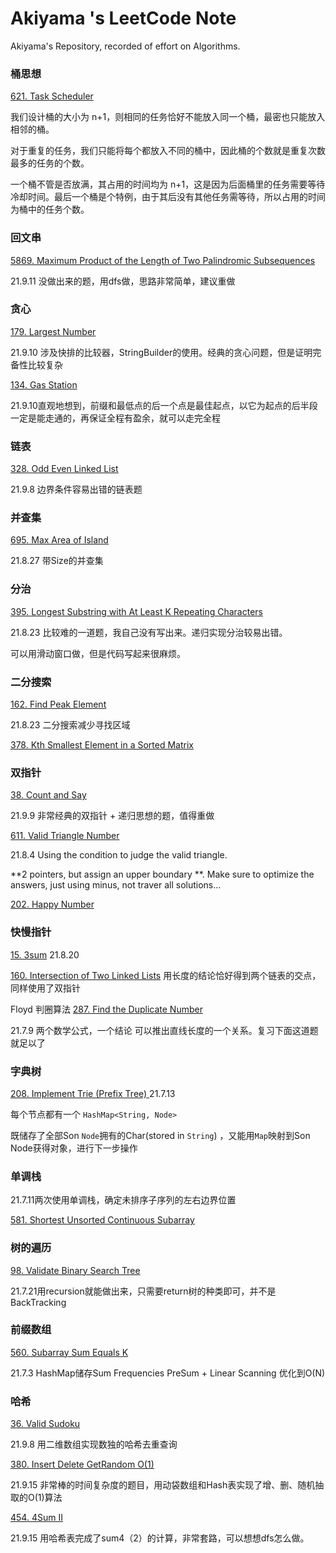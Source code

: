 # Akiyama \'s LeetCode Note

Akiyama's Repository, recorded of effort on Algorithms.





### 桶思想

[621. Task Scheduler](https://leetcode-cn.com/problems/task-scheduler/)

我们设计桶的大小为 n+1，则相同的任务恰好不能放入同一个桶，最密也只能放入相邻的桶。

对于重复的任务，我们只能将每个都放入不同的桶中，因此桶的个数就是重复次数最多的任务的个数。

一个桶不管是否放满，其占用的时间均为 n+1，这是因为后面桶里的任务需要等待冷却时间。最后一个桶是个特例，由于其后没有其他任务需等待，所以占用的时间为桶中的任务个数。



### 回文串

[5869. Maximum Product of the Length of Two Palindromic Subsequences](https://leetcode-cn.com/problems/maximum-product-of-the-length-of-two-palindromic-subsequences/)

21.9.11 没做出来的题，用dfs做，思路非常简单，建议重做



### 贪心

[179. Largest Number](https://leetcode-cn.com/problems/largest-number/)

21.9.10 涉及快排的比较器，StringBuilder的使用。经典的贪心问题，但是证明完备性比较复杂

[134. Gas Station](https://leetcode-cn.com/problems/gas-station/)

21.9.10直观地想到，前缀和最低点的后一个点是最佳起点，以它为起点的后半段一定是能走通的，再保证全程有盈余，就可以走完全程

### 链表

[328. Odd Even Linked List](https://leetcode-cn.com/problems/odd-even-linked-list/)

21.9.8 边界条件容易出错的链表题

### 并查集



[695. Max Area of Island](https://leetcode-cn.com/problems/max-area-of-island/)

21.8.27 带Size的并查集

### 分治



[395. Longest Substring with At Least K Repeating Characters](https://leetcode-cn.com/problems/longest-substring-with-at-least-k-repeating-characters/)

21.8.23 比较难的一道题，我自己没有写出来。递归实现分治较易出错。

可以用滑动窗口做，但是代码写起来很麻烦。

### 二分搜索



[162. Find Peak Element](https://leetcode-cn.com/problems/find-peak-element/) 

21.8.23 二分搜索减少寻找区域

[378. Kth Smallest Element in a Sorted Matrix](https://leetcode-cn.com/problems/kth-smallest-element-in-a-sorted-matrix/)

### 双指针



[38. Count and Say](https://leetcode-cn.com/problems/count-and-say/)

21.9.9 非常经典的双指针 + 递归思想的题，值得重做

[611. Valid Triangle Number](https://leetcode-cn.com/problems/valid-triangle-number/) 

21.8.4 Using the condition to judge the valid triangle.

**2 pointers, but assign an upper boundary **. Make sure to optimize the answers, just using minus, not traver all solutions...

[202. Happy Number](https://leetcode-cn.com/problems/happy-number/)  



### 快慢指针

[15. 3sum](https://leetcode-cn.com/problems/3sum/)  21.8.20

[160. Intersection of Two Linked Lists](https://leetcode-cn.com/problems/intersection-of-two-linked-lists/) 用长度的结论恰好得到两个链表的交点，同样使用了双指针

Floyd 判圈算法 [287. Find the Duplicate Number](https://leetcode-cn.com/problems/find-the-duplicate-number/)

21.7.9 两个数学公式，一个结论 可以推出直线长度的一个关系。复习下面这道题就足以了







### 字典树



[208. Implement Trie (Prefix Tree) ](https://leetcode-cn.com/problems/implement-trie-prefix-tree/) 21.7.13

每个节点都有一个 ```HashMap<String, Node>```

既储存了全部Son ```Node```拥有的Char(stored in ```String```) ，又能用```Map```映射到Son Node获得对象，进行下一步操作



### 单调栈



21.7.11两次使用单调栈，确定未排序子序列的左右边界位置

[581. Shortest Unsorted Continuous Subarray](https://leetcode-cn.com/problems/shortest-unsorted-continuous-subarray/)



### 树的遍历



[98. Validate Binary Search Tree](https://leetcode-cn.com/problems/validate-binary-search-tree/)

21.7.21用recursion就能做出来，只需要return树的种类即可，并不是BackTracking



#### 



### 前缀数组

[560. Subarray Sum Equals K](https://leetcode-cn.com/problems/subarray-sum-equals-k/)

21.7.3 HashMap储存Sum Frequencies PreSum + Linear Scanning 优化到O(N)



### 哈希

[36. Valid Sudoku](https://leetcode-cn.com/problems/valid-sudoku/)

21.9.8 用二维数组实现数独的哈希去重查询

[380. Insert Delete GetRandom O(1)](https://leetcode-cn.com/problems/insert-delete-getrandom-o1/)

21.9.15 非常棒的时间复杂度的题目，用动袋数组和Hash表实现了增、删、随机抽取的O(1)算法

[454. 4Sum II](https://leetcode-cn.com/problems/4sum-ii/)

21.9.15 用哈希表完成了sum4（2）的计算，非常套路，可以想想dfs怎么做。


